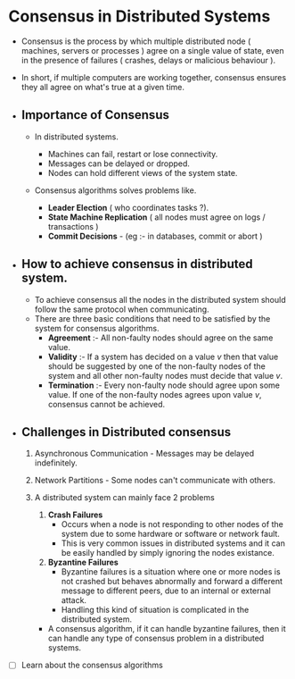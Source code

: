 # Consensus in Distributed Systems
- Consensus is the process by which multiple distributed node ( machines, servers or processes ) agree on a single value of state, even in the presence of failures ( crashes, delays or malicious behaviour ).
- In short, if multiple computers are working together, consensus ensures they all agree on what's true at a given time.

- ## Importance of Consensus
	- In distributed systems.
		- Machines can fail, restart or lose connectivity.
		- Messages can be delayed or dropped.
		- Nodes can hold different views of the system state.

	- Consensus algorithms solves problems like.
		- **Leader Election** ( who coordinates tasks ?).
		- **State Machine Replication** ( all nodes must agree on logs / transactions )
		- **Commit Decisions** - (eg :- in databases, commit or abort )

- ## How to achieve consensus in distributed system.
	- To achieve consensus all the nodes in the distributed system should follow the same protocol when communicating.
	- There are three basic conditions that need to be satisfied by the system for consensus algorithms.
		- **Agreement** :- All non-faulty nodes should agree on the same value.
		- **Validity** :- If a system has decided on a value *v* then that value should be suggested by one of the non-faulty nodes of the system and all other non-faulty nodes must decide that value *v*.
		- **Termination** :- Every non-faulty node should agree upon some value. If one of the non-faulty nodes agrees upon value *v*, consensus cannot be achieved.

- ## Challenges in Distributed consensus
	1. Asynchronous Communication - Messages may be delayed indefinitely.
	2. Network Partitions - Some nodes can't communicate with others.
	3. A distributed system can mainly face 2 problems
		1. **Crash Failures**
			- Occurs when a node is not responding to other nodes of the system due to some hardware or software or network fault.
			- This is very common issues in distributed systems and it can be easily handled by simply ignoring the nodes existance.
		2. **Byzantine Failures**
			- Byzantine failures is a situation where one or more nodes is not crashed but behaves abnormally and forward a different message to different peers, due to an internal or external attack.
			- Handling this kind of situation is complicated in the distributed system.

		- A consensus algorithm, if it can handle byzantine failures, then it can handle any type of consensus problem in a distributed systems.


- [ ] Learn about the consensus algorithms 
